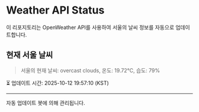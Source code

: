 
# Weather API Status

이 리포지토리는 OpenWeather API를 사용하여 서울의 날씨 정보를 자동으로 업데이트합니다.

## 현재 서울 날씨
> 서울의 현재 날씨: overcast clouds, 온도: 19.72°C, 습도: 79%

⏳ 업데이트 시간: 2025-10-12 19:57:10 (KST)

---
자동 업데이트 봇에 의해 관리됩니다.
